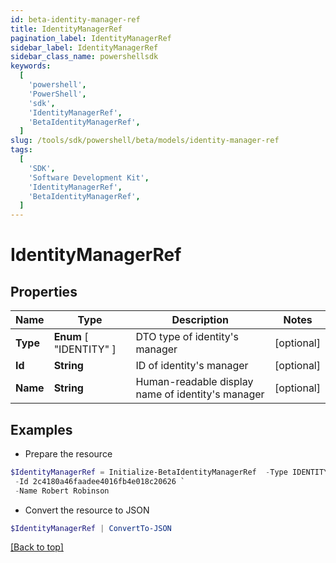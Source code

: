 ```yaml
---
id: beta-identity-manager-ref
title: IdentityManagerRef
pagination_label: IdentityManagerRef
sidebar_label: IdentityManagerRef
sidebar_class_name: powershellsdk
keywords:
  [
    'powershell',
    'PowerShell',
    'sdk',
    'IdentityManagerRef',
    'BetaIdentityManagerRef',
  ]
slug: /tools/sdk/powershell/beta/models/identity-manager-ref
tags:
  [
    'SDK',
    'Software Development Kit',
    'IdentityManagerRef',
    'BetaIdentityManagerRef',
  ]
---
```


# IdentityManagerRef

## Properties

| Name | Type | Description | Notes |
| --- | --- | --- | --- |
| **Type** | **Enum** [ "IDENTITY" ] | DTO type of identity's manager | [optional] |
| **Id** | **String** | ID of identity's manager | [optional] |
| **Name** | **String** | Human-readable display name of identity's manager | [optional] |

## Examples

- Prepare the resource

```powershell
$IdentityManagerRef = Initialize-BetaIdentityManagerRef  -Type IDENTITY `
 -Id 2c4180a46faadee4016fb4e018c20626 `
 -Name Robert Robinson
```

- Convert the resource to JSON

```powershell
$IdentityManagerRef | ConvertTo-JSON
```

[[Back to top]](#)
